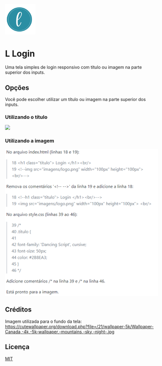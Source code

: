 <h1 align="left">
  <img src="./imagens/logo.png" width="100px" heigth="100px"/>
</h1>

# L Login
Uma tela simples de login responsivo com título ou imagem na parte superior dos inputs.

## Opções
Você pode escolher utilizar um título ou imagem na parte superior dos inputs.

### Utilizando o título 
<img src="./imagens/título.PNG" width="585px" heigth="551px"/> <br/>

### Utilizando a imagem
<img src="./imagens/imagem.PNG" width="585px" heigth="551px"/> <br/>

## Créditos
Imagem utilizada para o fundo da tela: https://cutewallpaper.org/download.php?file=/21/wallpaper-5k/Wallpaper-Canada,-4k,-5k-wallpaper,-mountains,-sky,-night-.jpg

## Licença
[MIT](https://choosealicense.com/licenses/mit/)
